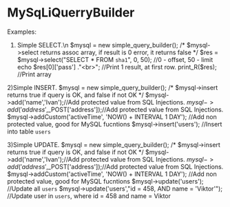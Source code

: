 MySqLiQuerryBuilder
===================

Examples:

1) Simple SELECT.\n
    $mysql = new simple_query_builder();
    /* $mysql->select returns assoc array, if result is 0 error, it returns false  */
    $res = $mysql->select("SELECT * FROM `sha1`", 0, 50); //0 - offset, 50 - limit
    echo $res[0]['pass'] ."<br>"; //Print 1 result, at first row.
    print_R($res); //Print array
    
2)Simple INSERT.
    $mysql = new simple_query_builder();
    /* $mysql->insert returns true if query is OK, and false if not OK  */
    $mysql->add('name','Ivan');//Add protected value from SQL Injections.
    $mysql->add('address',$_POST['address']);//Add protected value from SQL Injections.
    $mysql->addCustom('activeTime', 'NOW() + INTERVAL 1 DAY'); //Add non protected value, good for MySQL fucntions
    $mysql->insert('users'); //Insert into table `users`
    
3)Simple UPDATE.
    $mysql = new simple_query_builder();
    /* $mysql->insert returns true if query is OK, and false if not OK  */
    $mysql->add('name','Ivan');//Add protected value from SQL Injections.
    $mysql->add('address',$_POST['address']);//Add protected value from SQL Injections.
    $mysql->addCustom('activeTime', 'NOW() + INTERVAL 1 DAY'); //Add non protected value, good for MySQL fucntions
    $mysql->update('users'); //Update all `users`
    $mysql->update('users',"id = 458, AND name = 'Viktor'"); //Update user in `users`, where id = 458 and name = Viktor
